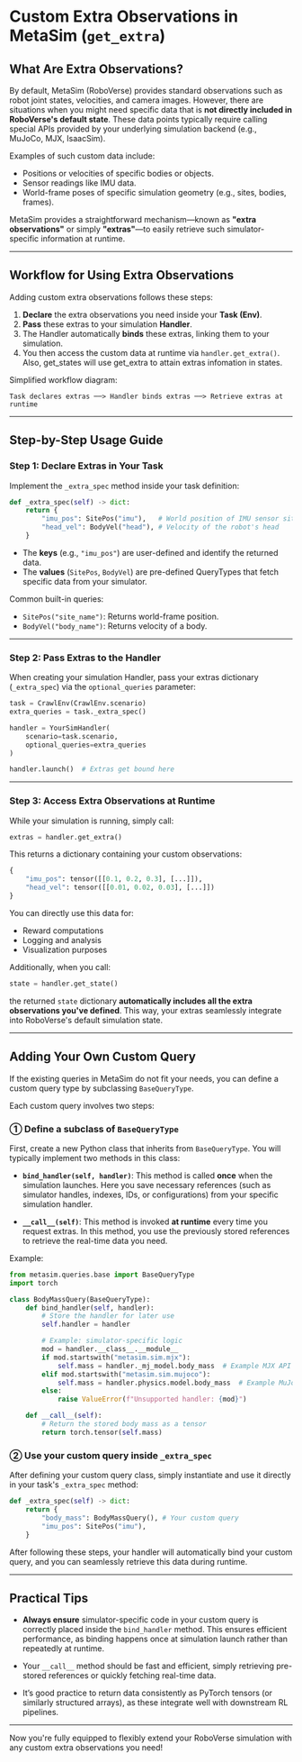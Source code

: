 # Custom Extra Observations in MetaSim (`get_extra`)

## What Are Extra Observations?

By default, MetaSim (RoboVerse) provides standard observations such as robot joint states, velocities, and camera images. However, there are situations when you might need specific data that is **not directly included in RoboVerse's default state**. These data points typically require calling special APIs provided by your underlying simulation backend (e.g., MuJoCo, MJX, IsaacSim).

Examples of such custom data include:

* Positions or velocities of specific bodies or objects.
* Sensor readings like IMU data.
* World-frame poses of specific simulation geometry (e.g., sites, bodies, frames).

MetaSim provides a straightforward mechanism—known as **"extra observations"** or simply **"extras"**—to easily retrieve such simulator-specific information at runtime.

---

## Workflow for Using Extra Observations

Adding custom extra observations follows these steps:

1. **Declare** the extra observations you need inside your **Task (Env)**.
2. **Pass** these extras to your simulation **Handler**.
3. The Handler automatically **binds** these extras, linking them to your simulation.
4. You then access the custom data at runtime via `handler.get_extra()`.
Also, get_states will use get_extra to attain extras infomation in states.

Simplified workflow diagram:

```
Task declares extras ──> Handler binds extras ──> Retrieve extras at runtime
```

---

## Step-by-Step Usage Guide

### Step 1: Declare Extras in Your Task

Implement the `_extra_spec` method inside your task definition:

```python
def _extra_spec(self) -> dict:
    return {
        "imu_pos": SitePos("imu"),   # World position of IMU sensor site
        "head_vel": BodyVel("head"), # Velocity of the robot's head
    }
```

* The **keys** (e.g., `"imu_pos"`) are user-defined and identify the returned data.
* The **values** (`SitePos`, `BodyVel`) are pre-defined QueryTypes that fetch specific data from your simulator.

Common built-in queries:

* `SitePos("site_name")`: Returns world-frame position.
* `BodyVel("body_name")`: Returns velocity of a body.

---

### Step 2: Pass Extras to the Handler

When creating your simulation Handler, pass your extras dictionary (`_extra_spec`) via the `optional_queries` parameter:

```python
task = CrawlEnv(CrawlEnv.scenario)
extra_queries = task._extra_spec()

handler = YourSimHandler(
    scenario=task.scenario,
    optional_queries=extra_queries
)

handler.launch()  # Extras get bound here
```

---

### Step 3: Access Extra Observations at Runtime

While your simulation is running, simply call:

```python
extras = handler.get_extra()
```

This returns a dictionary containing your custom observations:

```python
{
    "imu_pos": tensor([[0.1, 0.2, 0.3], [...]]),
    "head_vel": tensor([[0.01, 0.02, 0.03], [...]])
}
```

You can directly use this data for:

* Reward computations
* Logging and analysis
* Visualization purposes

Additionally, when you call:

```python
state = handler.get_state()
```

the returned `state` dictionary **automatically includes all the extra observations you've defined**. This way, your extras seamlessly integrate into RoboVerse's default simulation state.

---

## Adding Your Own Custom Query

If the existing queries in MetaSim do not fit your needs, you can define a custom query type by subclassing `BaseQueryType`.

Each custom query involves two steps:

### ① Define a subclass of `BaseQueryType`

First, create a new Python class that inherits from `BaseQueryType`. You will typically implement two methods in this class:

* **`bind_handler(self, handler)`**:
  This method is called **once** when the simulation launches. Here you save necessary references (such as simulator handles, indexes, IDs, or configurations) from your specific simulation handler.

* **`__call__(self)`**:
  This method is invoked **at runtime** every time you request extras. In this method, you use the previously stored references to retrieve the real-time data you need.

Example:

```python
from metasim.queries.base import BaseQueryType
import torch

class BodyMassQuery(BaseQueryType):
    def bind_handler(self, handler):
        # Store the handler for later use
        self.handler = handler

        # Example: simulator-specific logic
        mod = handler.__class__.__module__
        if mod.startswith("metasim.sim.mjx"):
            self.mass = handler._mj_model.body_mass  # Example MJX API call
        elif mod.startswith("metasim.sim.mujoco"):
            self.mass = handler.physics.model.body_mass  # Example MuJoCo API call
        else:
            raise ValueError(f"Unsupported handler: {mod}")

    def __call__(self):
        # Return the stored body mass as a tensor
        return torch.tensor(self.mass)
```

### ② Use your custom query inside `_extra_spec`

After defining your custom query class, simply instantiate and use it directly in your task's `_extra_spec` method:

```python
def _extra_spec(self) -> dict:
    return {
        "body_mass": BodyMassQuery(), # Your custom query
        "imu_pos": SitePos("imu"),
    }
```

After following these steps, your handler will automatically bind your custom query, and you can seamlessly retrieve this data during runtime.

---

## Practical Tips

* **Always ensure** simulator-specific code in your custom query is correctly placed inside the `bind_handler` method. This ensures efficient performance, as binding happens once at simulation launch rather than repeatedly at runtime.

* Your `__call__` method should be fast and efficient, simply retrieving pre-stored references or quickly fetching real-time data.

* It’s good practice to return data consistently as PyTorch tensors (or similarly structured arrays), as these integrate well with downstream RL pipelines.

---

Now you're fully equipped to flexibly extend your RoboVerse simulation with any custom extra observations you need!

